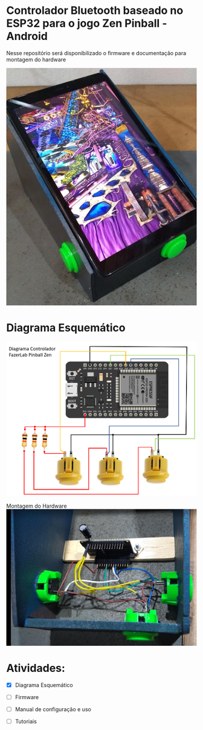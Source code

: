 # Controlador Bluetooth baseado no ESP32  para o jogo Zen Pinball - Android
Nesse repositório será disponibilizado o firmware e documentação para montagem do hardware
<p align="center">  
  <img src="docs/foto_montagem.png">
</p>

# Diagrama Esquemático
![acionador capa](docs/esquematico.png)

Montagem do Hardware
![acionador capa](docs/detalhe_montagem.png)

 # Atividades:
- [x] Diagrama Esquemático
- [ ] Firmware
- [ ] Manual de configuração e uso
- [ ] Tutoriais


